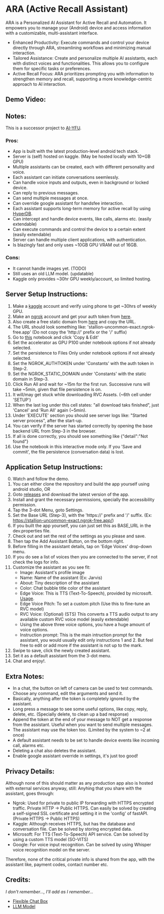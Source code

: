 # ARA (Active Recall Assistant)
ARA is a Personalized AI Assistant for Active Recall and Automation. It empowers you to manage your (Android) device and access information with a customizable, multi-assistant interface.
- Enhanced Productivity: Execute commands and control your device directly through ARA, streamlining workflows and minimizing manual interaction.
- Tailored Assistance: Create and personalize multiple AI assistants, each with distinct voices and functionalities. This allows you to configure them for specific tasks or preferences.
- Active Recall Focus: ARA prioritizes prompting you with information to strengthen memory and recall, supporting a more knowledge-centric approach to AI interaction.


## Demo Video:



## Notes:
This is a successor project to <a href="https://github.com/BinitDOX/AI-YFU">AI-YFU</a>.

### Pros:
- App is built with the latest production-level android tech stack.
- Server is (self) hosted on kaggle. (May be hosted locally with 10+GB GPU)
- Multiple assistants can be created, each with different personality and voice.
- Each assistant can initiate conversations seemlessly.
- Can handle voice inputs and outputs, even in background or locked device.
- Can reply to previous messages.
- Can send multiple messages at once.
- Can override google assistant for handsfee interaction.
- Each assistant supports long-term memory for active recall by using <a href="https://github.com/jdagdelen/hyperDB/tree/main">HyperDB</a>.
- Can intercept and handle device events, like calls, alarms etc. (easily extendable)
- Can execute commands and control the device to a certain extent (easily extendable)
- Server can handle multiple client applications, with authentication.
- Is blazingly fast and only uses ~10GB GPU VRAM out of 16GB.

### Cons:
- It cannot handle images yet. (TODO)
- Still uses an old LLM model. (updatable)
- Kaggle only provides ~30hr GPU weekly/account, so limited hosting.

## Server Setup Instructions:
1. Make a <a href="https://www.kaggle.com/">kaggle</a> account and verify using phone to get ~30hrs of weekly GPU.
2. Make an <a href="https://ngrok.com/">ngrok</a> account and get your auth token from <a href="https://dashboard.ngrok.com/get-started/your-authtoken">here</a>.
3. Also create a free static domain from <a href="https://dashboard.ngrok.com/cloud-edge/domains">here</a> and copy the URL.
4. The URL should look something like: 'stallion-uncommon-exact.ngrok-free.app' (Do not copy the 'http://' prefix or the '/' suffix)
5. Go to <a href="https://www.kaggle.com/code/yeeandres/ara-server">this</a> notebook and click 'Copy & Edit'
6. Set the accelerator as GPU P100 under notebook options if not already selected.
7. Set the persistence to Files Only under notebook options if not already selected.
8. Set the NGROK_AUTHTOKEN under 'Constants' with the auth token in Step-2.
9. Set the NGROK_STATIC_DOMAIN under 'Constants' with the static domain in Step-3.
10. Click Run All and wait for ~15m for the first run. Successive runs will take ~5min, given that file persistence is on.
11. It will/may get stuck while downloading RVC Assets. (~6th cell under 'SETUP')
12. When the last log under this cell states: "all download taks finished", just 'Cancel' and 'Run All' again (~5min).
13. Under 'EXECUTE' section you should see server logs like: "Started server process", after the start-up.
14. You can verify if the server has started correctly by opening the base backend URL from Step-3 in the browser.
15. If all is done correctly, you should see something like {"detail":"Not found"}
16. Use the notebook in this interactive mode only. If you 'Save and commit', the file persistence (conversation data) is lost.

## Application Setup Instructions:
0. Watch and follow the demo.
1. You can either clone the repository and build the app yourself using android studio, OR
2. Goto <a href="https://github.com/BinitDOX/ARA/releases">releases</a> and download the latest version of the app.
3. Install and grant the necessary permissions, specially the accessibility permission.
4. Tap the 3-dot Menu, goto Settings.
5. Set the Base URL (Step-3), with the 'https://' prefix and '/' suffix. (Ex: https://stallion-uncommon-exact.ngrok-free.app/)
6. If you built the app yourself, you can just set this as BASE_URL in the dev.properties file.
7. Check out and set the rest of the settings as you please and save.
8. Then tap the Add Assistant Button, on the bottom right.
9. Before filling in the assistant details, tap on 'Edge Voices' drop-down menu.
10. If you do see a list of voices then you are connected to the server, if not check the logs for info.
11. Customize the assistant as you see fit:
    - Image: Assistant's profile image
    - Name: Name of the assistant (Ex: Jarvis)
    - About: Tiny description of the assistant
    - Color: Chat bubble title color of the assistant
    - Edge Voice: This is TTS (Text-To-Speech), provided by microsoft. <a href="https://pypi.org/project/edge-tts/">Usage</a>.
    - Edge Voice Pitch: To set a custom pitch (Use this to fine-tune an RVC model)
    - RVC Voice: (Optional) (STS) This converts a TTS audio output to any available custom RVC voice model (easily extendable)
    - Using the above three voice options, you have a huge amount of voice options.
    - Instruction prompt: This is the main intruction prompt for the assistant, you would usually edit only instructions 1 and 2. But feel free to edit or add more if the assistant is not up to the mark.
12. Swipe to save, click the newly created assistant.
13. Set it as a default assistant from the 3-dot menu.
14. Chat and enjoy!.


## Extra Notes:
- In a chat, the button on left of camera can be used to test commands. Choose any command, edit the arguments and send it.
- Basically, anything after the <TEST> token is completely ignored by the assistant.
- Long press a message to see some useful options, like copy, reply, delete, etc. (Specially delete, to clean up a bad response)
- Append the <BREAK> token at the end of your message to NOT get a response from the assistant. Useful when you want to send multiple messages.
- The assistant may use the <BREAK> token too. (Limited by the system to ~2 at once)
- A default assistant needs to be set to handle device events like incoming call, alarms etc.
- Deleting a chat also deletes the assistant.
- Enable google assistant override in settings, it's just too good!

## Privacy Details:
Although none of this should matter as any production app also is hosted with external services anyway, still:
Anyhing that you share with the assistant, goes through:
- Ngrok: Used for private to public IP forwarding with HTTPS encrypted traffic. Private HTTP -> Public HTTPS.
Can easily be solved by creating a self-signed SSL certificate and setting it in the 'config' of fastAPI. (Private HTTPS -> Public HTTPS)
- Kaggle: Although receives HTTPS, but has the database and conversation file.
Can be solved by storing encrypted data.
- Microsoft: For TTS (Text-To-Speech) API service.
Can be solved by using a custom TTS model (SO-VITS)
- Google: For voice input recognition.
Can be solved by using Whisper voice recognition model on the server.

Therefore, none of the critical private info is shared from the app, with the assistant like, payment codes, contact number etc.


## Credits:
<i>I don't remember..., I'll add as I remember...</i>
- <a href="https://github.com/SmartToolFactory/Flexible-Chat-Box">Flexible Chat Box</a>
- <a href="https://huggingface.co/TheBloke/dolphin-2.1-mistral-7B-GPTQ">LLM Model</a>
